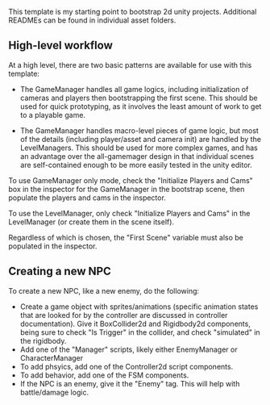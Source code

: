 This template is my starting point to bootstrap 2d unity projects. Additional READMEs can be found in individual asset folders.

## High-level workflow

At a high level, there are two basic patterns are available for use with this template:

 * The GameManager handles all game logics, including initialization of cameras and players then bootstrapping the first scene. This should be used for quick prototyping, as it involves the least amount of work to get to a playable game.

 * The GameManager handles macro-level pieces of game logic, but most of the details (including player/asset and camera init) are handled by the LevelManagers. This should be used for more complex games, and has an advantage over the all-gamemager design in that individual scenes are self-contained enough to be more easily tested in the unity editor.

To use GameManager only mode, check the "Initialize Players and Cams" box in the inspector for the GameManager in the bootstrap scene, then populate the players and cams in the inspector.

To use the LevelManager, only check "Initialize Players and Cams" in the LevelManager (or create them in the scene itself).

Regardless of which is chosen, the "First Scene" variable must also be populated in the inspector.


## Creating a new NPC

To create a new NPC, like a new enemy, do the following:

 * Create a game object with sprites/animations (specific animation states that are looked for by the controller are discussed in controller documentation). Give it BoxCollider2d and Rigidbody2d components, being sure to check "Is Trigger" in the collider, and check "simulated" in the rigidbody.
 * Add one of the "Manager" scripts, likely either EnemyManager or CharacterManager
 * To add phsyics, add one of the Controller2d script components.
 * To add behavior, add one of the FSM components.
 * If the NPC is an enemy, give it the "Enemy" tag. This will help with battle/damage logic.
